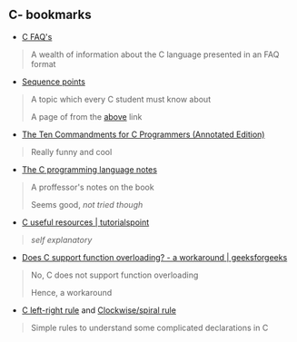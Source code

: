 ## C- bookmarks

* [C FAQ's](http://c-faq.com/index.html)
> A wealth of information about the C language presented in an FAQ format

* [Sequence points](http://c-faq.com/expr/seqpoints.html)
> A topic which every C student must know about
>
> A page of from the [above](http://c-faq.com/index.html) link

* [The Ten Commandments for C Programmers (Annotated Edition)](http://www.lysator.liu.se/c/ten-commandments.html)
> Really funny and cool

* [The C programming language notes](http://www.eskimo.com/~scs/cclass/cclass.html)
> A proffessor's notes on the book
>
> Seems good, *not tried though*

* [C useful resources | tutorialspoint](https://www.tutorialspoint.com/cprogramming/c_useful_resources.htm)
> *self explanatory*

* [Does C support function overloading? - a workaround | geeksforgeeks](http://www.geeksforgeeks.org/does-c-support-function-overloading/)
> No, C does not support function overloading
>
> Hence, a workaround

* [C left-right rule](http://ieng9.ucsd.edu/~cs30x/rt_lt.rule.html) and [Clockwise/spiral rule](http://c-faq.com/decl/spiral.anderson.html)
> Simple rules to understand some complicated declarations in C
